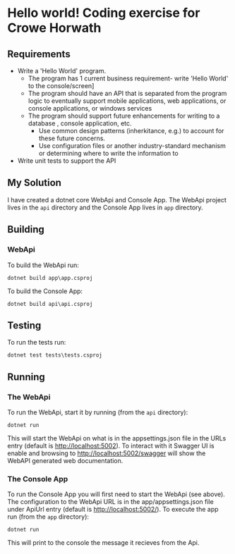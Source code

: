 # Hello world! Coding exercise for Crowe Horwath

## Requirements

- Write a 'Hello World' program.
  - The program has 1 current business requirement- write 'Hello World' to the console/screen]
  - The program should have an API that is separated from the program logic to eventually support mobile applications, web applications, or console applications, or windows services
  - The program should support future enhancements for writing to a database , console application, etc.
    - Use common design patterns (inherkitance, e.g.) to account for these future concerns.
    - Use configuration files or another industry-standard mechanism or determining where to write the information to
- Write unit tests to support the API

## My Solution

I have created a dotnet core WebApi and Console App. The WebApi project lives in the `api` directory and the Console App lives in `app` directory.

## Building

### WebApi

To build the WebApi run:

```commandline
dotnet build app\app.csproj
```

To build the Console App:

```commandline
dotnet build api\api.csproj
```

## Testing

To run the tests run:

```commandline
dotnet test tests\tests.csproj
```

## Running

### The WebApi

To run the WebApi, start it by running (from the `api` directory):

```commandline
dotnet run
```

This will start the WebApi on what is in the appsettings.json file in the URLs entry (default is <http://localhost:5002>). To interact with it Swagger UI is enable and browsing to <http://localhost:5002/swagger> will show the WebAPI generated web documentation.

### The Console App

To run the Console App you will first need to start the WebApi (see above). The configuration to the WebApi URL is in the app/appsettings.json file under ApiUrl entry (default is <http://localhost:5002/>). To execute the app run (from the `app` directory):

```command line
dotnet run
```

This will print to the console the message it recieves from the Api.